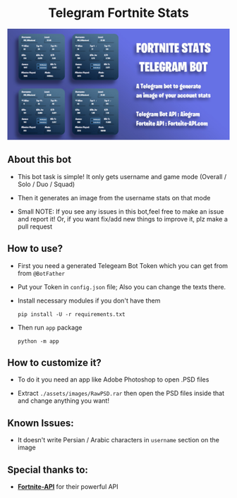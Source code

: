 <div align="center">

# Telegram Fortnite Stats

![FortniteStats Banner](./assets/images/banner.jpg)

</div>

## About this bot

- This bot task is simple! It only gets username and game mode (Overall / Solo / Duo / Squad)

- Then it generates an image from the username stats on that mode

- Small NOTE: If you see any issues in this bot,feel free to make an issue and report it! Or, if you want fix/add new things to improve it, plz make a pull request

## How to use?

- First you need a generated Telegeam Bot Token which you can get from from `@BotFather`

- Put your Token in `config.json` file; Also you can change the texts there.

- Install necessary modules if you don't have them

      pip install -U -r requirements.txt

- Then run `app` package

      python -m app

## How to customize it?

- To do it you need an app like Adobe Photoshop to open .PSD files

- Extract `./assets/images/RawPSD.rar` then open the PSD files inside that and change anything you want!

## Known Issues:

- It doesn't write Persian / Arabic characters in `username` section on the image

## Special thanks to:

- **[Fortnite-API](http://fortnite-api.com/)** for their powerful API
